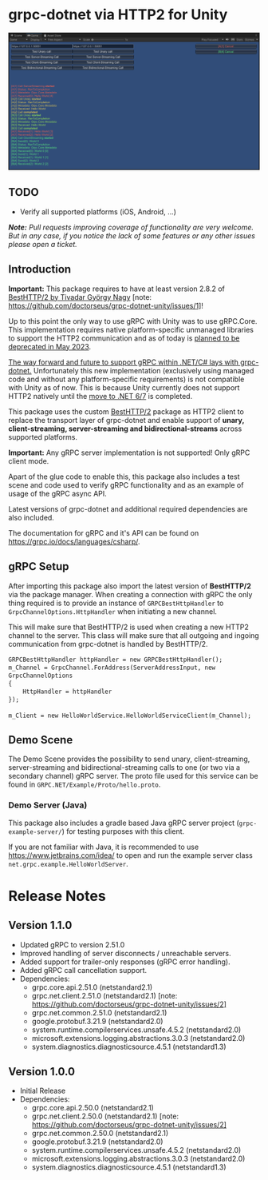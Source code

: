 # grpc-dotnet via HTTP2 for Unity
![Test Scene Screenshot](screenshot.png)

## TODO
 - Verify all supported platforms (iOS, Android, ...)

***Note:** Pull requests improving coverage of functionality are very welcome. But in any case, if you notice the lack of some features or any other issues please open a ticket.*

## Introduction

**Important:** This package requires to have at least version 2.8.2 of [BestHTTP/2 by Tivadar György Nagy](https://assetstore.unity.com/packages/tools/network/best-http-2-155981) [note: https://github.com/doctorseus/grpc-dotnet-unity/issues/1]!

Up to this point the only way to use gRPC with Unity was to use gRPC.Core. This implementation requires native platform-specific unmanaged libraries to support the HTTP2 communication and as of today is [planned to be deprecated in May 2023](https://grpc.io/blog/grpc-csharp-future/).

[The way forward and future to support gRPC within .NET/C# lays with grpc-dotnet.](https://forum.unity.com/threads/unity-future-net-development-status.1092205/) Unfortunately this new implementation (exclusively using managed code and without any platform-specific requirements) is not compatible with Unity as of now. This is because Unity currently does not support HTTP2 natively until the [move to .NET 6/7](https://forum.unity.com/threads/unity-future-net-development-status.1092205/) is completed.

This package uses the custom [BestHTTP/2](https://assetstore.unity.com/packages/tools/network/best-http-2-155981) package as HTTP2 client to replace the transport layer of grpc-dotnet and enable support of **unary, client-streaming, server-streaming and bidirectional-streams** across supported platforms.

**Important:** Any gRPC server implementation is not supported! Only gRPC client mode.

Apart of the glue code to enable this, this package also includes a test scene and code used to verify gRPC functionality and as an example of usage of the gRPC async API.

Latest versions of grpc-dotnet and additional required dependencies are also included.

The documentation for gRPC and it's API can be found on https://grpc.io/docs/languages/csharp/.

## gRPC Setup

After importing this package also import the latest version of **BestHTTP/2** via the package manager.
When creating a connection with gRPC the only thing required is to provide an instance of `GRPCBestHttpHandler` to `GrpcChannelOptions.HttpHandler` when initiating a new channel.

This will make sure that BestHTTP/2 is used when creating a new HTTP2 channel to the server. 
This class will make sure that all outgoing and ingoing communication from grpc-dotnet is handled by BestHTTP/2.

```
GRPCBestHttpHandler httpHandler = new GRPCBestHttpHandler();
m_Channel = GrpcChannel.ForAddress(ServerAddressInput, new GrpcChannelOptions
{
    HttpHandler = httpHandler
});

m_Client = new HelloWorldService.HelloWorldServiceClient(m_Channel);
```

## Demo Scene

The Demo Scene provides the possibility to send unary, client-streaming, server-streaming and bidirectional-streaming calls to one (or two via a secondary channel) gRPC server. The proto file used for this service can be found in `GRPC.NET/Example/Proto/hello.proto`.


### Demo Server (Java)

This package also includes a gradle based Java gRPC server project (`grpc-example-server/`) for testing purposes with this client.

If you are not familiar with Java, it is recommended to use https://www.jetbrains.com/idea/ to open and run the example server class `net.grpc.example.HelloWorldServer`.

# Release Notes

## Version 1.1.0
- Updated gRPC to version 2.51.0
- Improved handling of server disconnects / unreachable servers.
- Added support for trailer-only responses (gRPC error handling).
- Added gRPC call cancellation support.
- Dependencies:
  - grpc.core.api.2.51.0 (netstandard2.1)
  - grpc.net.client.2.51.0 (netstandard2.1) [note: https://github.com/doctorseus/grpc-dotnet-unity/issues/2]
  - grpc.net.common.2.51.0 (netstandard2.1)
  - google.protobuf.3.21.9 (netstandard2.0)
  - system.runtime.compilerservices.unsafe.4.5.2 (netstandard2.0)
  - microsoft.extensions.logging.abstractions.3.0.3 (netstandard2.0)
  - system.diagnostics.diagnosticsource.4.5.1 (netstandard1.3)

## Version 1.0.0
- Initial Release
- Dependencies:
    - grpc.core.api.2.50.0 (netstandard2.1)
    - grpc.net.client.2.50.0 (netstandard2.1) [note: https://github.com/doctorseus/grpc-dotnet-unity/issues/2]
    - grpc.net.common.2.50.0 (netstandard2.1)
    - google.protobuf.3.21.9 (netstandard2.0)
    - system.runtime.compilerservices.unsafe.4.5.2 (netstandard2.0)
    - microsoft.extensions.logging.abstractions.3.0.3 (netstandard2.0)
    - system.diagnostics.diagnosticsource.4.5.1 (netstandard1.3)
